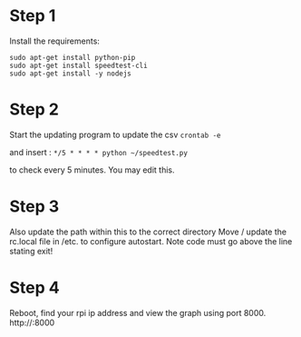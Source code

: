 # Step 1
Install the requirements:
```
sudo apt-get install python-pip
sudo apt-get install speedtest-cli
sudo apt-get install -y nodejs

```

# Step 2
Start the updating program to update the csv
`crontab -e` 

and insert :
`*/5 * * * * python ~/speedtest.py`

to check every 5 minutes. You may edit this.


# Step 3 
Also update the path within this to the correct directory
Move / update the rc.local file in /etc. to configure autostart. Note code must go above the line stating exit!


# Step 4
Reboot, find your rpi ip address and view the graph using port 8000.
http://<your ip>:8000



